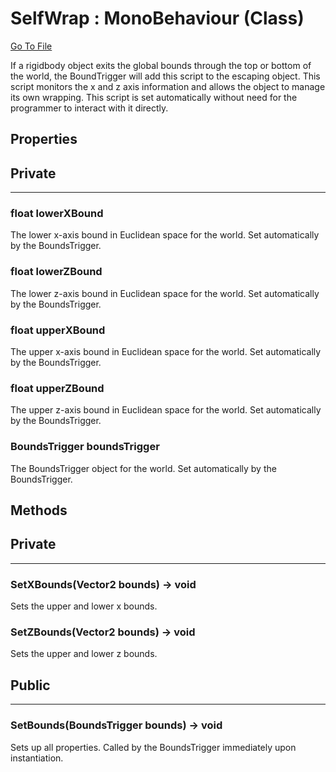 # SelfWrap : MonoBehaviour (Class)

[Go To File](https://github.com/MLivanos/WorldWrap/blob/main/WorldWrap/Assets/Scripts/WorldWrap/SelfWrap.cs)

If a rigidbody object exits the global bounds through the top or bottom of the world, the BoundTrigger will add this script to the escaping object. This script monitors the x and z axis information and allows the object to manage its own wrapping. This script is set automatically without need for the programmer to interact with it directly.

## **Properties**

## Private

___

### **float lowerXBound**

The lower x-axis bound in Euclidean space for the world. Set automatically by the BoundsTrigger.

### **float lowerZBound**

The lower z-axis bound in Euclidean space for the world. Set automatically by the BoundsTrigger.

### **float upperXBound**

The upper x-axis bound in Euclidean space for the world. Set automatically by the BoundsTrigger.

### **float upperZBound**

The upper z-axis bound in Euclidean space for the world. Set automatically by the BoundsTrigger.

### **BoundsTrigger boundsTrigger**

The BoundsTrigger object for the world. Set automatically by the BoundsTrigger.

## **Methods**

## Private

___

### **SetXBounds(Vector2 bounds) -> void**

Sets the upper and lower x bounds.

### **SetZBounds(Vector2 bounds) -> void**

Sets the upper and lower z bounds.

## Public

___

### **SetBounds(BoundsTrigger bounds) -> void**

Sets up all properties. Called by the BoundsTrigger immediately upon instantiation.